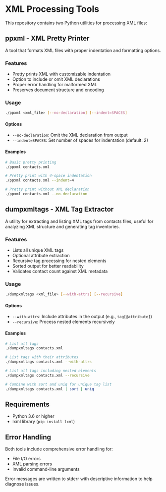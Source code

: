 # XML Processing Tools

This repository contains two Python utilities for processing XML files:

## ppxml - XML Pretty Printer

A tool that formats XML files with proper indentation and formatting options.

### Features
- Pretty prints XML with customizable indentation
- Option to include or omit XML declarations
- Proper error handling for malformed XML
- Preserves document structure and encoding

### Usage
```bash
./ppxml <xml_file> [--no-declaration] [--indent=SPACES]
```

#### Options
- `--no-declaration`: Omit the XML declaration from output
- `--indent=SPACES`: Set number of spaces for indentation (default: 2)

#### Examples
```bash
# Basic pretty printing
./ppxml contacts.xml

# Pretty print with 4-space indentation
./ppxml contacts.xml --indent=4

# Pretty print without XML declaration
./ppxml contacts.xml --no-declaration
```

## dumpxmltags - XML Tag Extractor

A utility for extracting and listing XML tags from contacts files, useful for analyzing XML structure and generating tag inventories.

### Features
- Lists all unique XML tags
- Optional attribute extraction
- Recursive tag processing for nested elements
- Sorted output for better readability
- Validates contact count against XML metadata

### Usage
```bash
./dumpxmltags <xml_file> [--with-attrs] [--recursive]
```

#### Options
- `--with-attrs`: Include attributes in the output (e.g., `tag[@attribute]`)
- `--recursive`: Process nested elements recursively

#### Examples
```bash
# List all tags
./dumpxmltags contacts.xml

# List tags with their attributes
./dumpxmltags contacts.xml --with-attrs

# List all tags including nested elements
./dumpxmltags contacts.xml --recursive

# Combine with sort and uniq for unique tag list
./dumpxmltags contacts.xml | sort | uniq
```

## Requirements
- Python 3.6 or higher
- lxml library (`pip install lxml`)

## Error Handling
Both tools include comprehensive error handling for:
- File I/O errors
- XML parsing errors
- Invalid command-line arguments

Error messages are written to stderr with descriptive information to help diagnose issues.